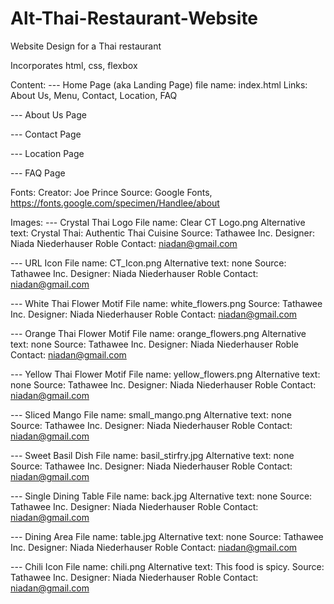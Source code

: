 # Alt-Thai-Restaurant-Website
Website Design for a Thai restaurant

Incorporates html, css, flexbox

Content:
--- Home Page (aka Landing Page)
    file name: index.html
    Links: About Us, Menu, Contact, Location, FAQ

--- About Us Page

--- Contact Page

--- Location Page

--- FAQ Page

Fonts: 
Creator: Joe Prince
Source: Google Fonts, https://fonts.google.com/specimen/Handlee/about


Images:
--- Crystal Thai Logo
        File name: Clear CT Logo.png
        Alternative text: Crystal Thai: Authentic Thai Cuisine
        Source: Tathawee Inc.
        Designer: Niada Niederhauser Roble
        Contact: niadan@gmail.com

--- URL Icon
        File name: CT_Icon.png
        Alternative text: none
        Source: Tathawee Inc.
        Designer: Niada Niederhauser Roble
        Contact: niadan@gmail.com

--- White Thai Flower Motif
        File name: white_flowers.png
        Source: Tathawee Inc.
        Designer: Niada Niederhauser Roble
        Contact: niadan@gmail.com

--- Orange Thai Flower Motif
        File name: orange_flowers.png
        Alternative text: none
        Source: Tathawee Inc.
        Designer: Niada Niederhauser Roble
        Contact: niadan@gmail.com

--- Yellow Thai Flower Motif
        File name: yellow_flowers.png
        Alternative text: none
        Source: Tathawee Inc.
        Designer: Niada Niederhauser Roble
        Contact: niadan@gmail.com

--- Sliced Mango
        File name: small_mango.png
        Alternative text: none
        Source: Tathawee Inc.
        Designer: Niada Niederhauser Roble
        Contact: niadan@gmail.com

--- Sweet Basil Dish
        File name: basil_stirfry.jpg
        Alternative text: none
        Source: Tathawee Inc.
        Designer: Niada Niederhauser Roble
        Contact: niadan@gmail.com

--- Single Dining Table
        File name: back.jpg
        Alternative text: none
        Source: Tathawee Inc.
        Designer: Niada Niederhauser Roble
        Contact: niadan@gmail.com

--- Dining Area
        File name: table.jpg
        Alternative text: none
        Source: Tathawee Inc.
        Designer: Niada Niederhauser Roble
        Contact: niadan@gmail.com

--- Chili Icon
        File name: chili.png
        Alternative text: This food is spicy.
        Source: Tathawee Inc.
        Designer: Niada Niederhauser Roble
        Contact: niadan@gmail.com

